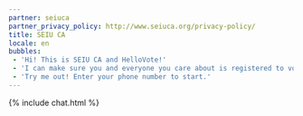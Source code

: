```yaml
---
partner: seiuca
partner_privacy_policy: http://www.seiuca.org/privacy-policy/
title: SEIU CA
locale: en
bubbles:
 - 'Hi! This is SEIU CA and HelloVote!'
 - 'I can make sure you and everyone you care about is registered to vote.'
 - 'Try me out! Enter your phone number to start.'
---
```

{% include chat.html %}


